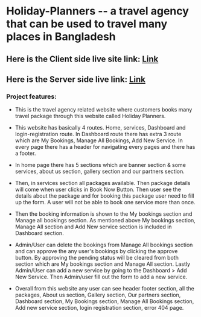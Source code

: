 
# Holiday-Planners -- a travel agency that can be used to travel many places in Bangladesh
## Here is the Client side live site link: [Link](https://holiday-planner-bac0a.web.app/)
## Here is the Server side live link: [Link](https://holiday-planner-server-side.onrender.com/)

### Project features:

* This is the travel agency related website where customers books many travel package through this website called Holiday Planners.

* This website has basically 4 routes. Home, services, Dashboard and login-registration route. In Dashboard route there has extra 3 route which are My Bookings, Manage All Bookings, Add New Service. In every page there has a header for navigating every pages and there has a footer.

* In home page there has 5 sections which are banner section & some services, about us section, gallery section and our partners section. 

* Then, in services section all packages available. Then package details will come when user clicks in Book Now Button. Then user see the details about the package and for booking this package user need to fill up the form. A user will not be able to book one service more than once. 

* Then the booking information is shown to the My bookings section and Manage all bookings section. As mentioned above My bookings section, Manage All section and Add New service section is included in Dashboard section.

* Admin/User can delete the bookings from Manage All bookings section and can approve the any user's bookings by clicking the approve button. By approving the pending status will be cleared from both section which are My bookings section and Manage All section. Lastly Admin/User can add a new service by going to the Dashboard > Add New Service. Then Admin/user fill out the form to add a new service.

* Overall from this website any user can see header footer section, all the packages, About us section, Gallery section, Our partners section, Dashboard section, My Bookings section, Manage All Bookings section, Add new service section, login registration section, error 404 page.
